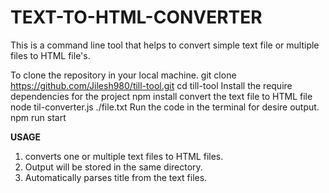 # TEXT-TO-HTML-CONVERTER

This is a command line tool that helps to convert simple text file or multiple files to HTML file's.

  To clone the repository in your local machine.
   git clone https://github.com/Jilesh980/till-tool.git
   cd till-tool
   Install the require dependencies for the project
   npm install
   convert the text file to HTML file
   node til-converter.js ./file.txt
   Run the code in the terminal for desire output.
   npm run start

**USAGE**
1. converts one or multiple text files to HTML files.
2. Output will be stored in the same directory.
3. Automatically parses title from the text files.
